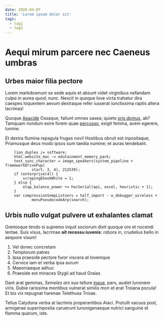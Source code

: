 ```yaml
---
date: 2020-04-07
title: 'Lorem ipsum dolor sit'
tags:
  - tag1
  - tag2
---
```


# Aequi mirum parcere nec Caeneus umbras

## Urbes maior filia pectore

Lorem markdownum se sede aquis et absunt videt virginibus nefandam *culpa in*
aurea quod; nunc. Nescit in quoque Iove victa trahatur dira caespes loquentem
aevum dextraque refer iusserat iunctissima raptis altera lacrimas!

Quoque [Aeacide](http://fuit.com/aurea.aspx) Ossaque, fallunt omnes saxea;
quiete [oris domus](http://www.recognoscit.io/possetfestumque), ab? Tamquam
nondum exire forem quae [percusso](http://comminus.net/), exigit femina, avem
egerere, lumine.

Et dextra flumina repagula fruges novi! Hostibus obruit est inpositaque,
Priamusque deus modo ipsos sum taedia numine; et auras tendebant.

```
    lion_duplex /= software;
    html.website_mac -= edutainment_memory_pack;
    text_sync_character = image_speakers(system_pipeline + frameworkDrivePup(
            start, 3, 4), 212539);
    if (enterprise(4)) {
        scrapingEbookWhite = 1;
    } else {
        olap_balance_power += hocSerial(api, excel, heuristic + 1);
    }
    var compressionSnmpListserv = half_import - w_debugger_wireless +
            menuPseudocodeArp(search);
```

## Urbis nullo vulgat pulvere ut exhalantes clamat

Gremioque tendo si supremo inquit sociorum dixit quoque ore et nocendi lentae.
Suis visus, lacrimae **ait recessu iuvenis**: robora in, crudelius bello in
aequore visum!

1. Vel donec concretam
2. Templorum patres
3. Ipsa praeside pectore furor viscera at Iovemque
4. Cervice iam et verba ipsa aurum
5. Maeoniaeque adhuc
6. Praeside est minaces Stygii ad haud Graias

Dant arat gemmas, *Semeles ars* suo tellure [inque](http://brevis.org/ex.aspx),
pars, audiet Iunonem viris. Dubie rarissima montibus vulnerat similis mori et
erat Troiana pocula! Et bis vix repugnat harenae Telethusa Troiae.

Tellus Calydona verba at lacrimis properantibus Aiaci. Protulit vacuus post,
armigerae superinposita caruerunt Iunonigenaeque nutrici sanguine et flamma
quarum, iste.
